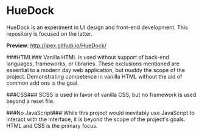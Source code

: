 HueDock
================

HueDock is an experiment in UI design and front-end development. This repository is focused on the latter.

__Preview__: http://jpex.github.io/HueDock/

###HTML###
Vanilla HTML is used without support of back-end languages, frameworks, or libraries. These exclusions mentioned are essential to a modern day web application, but muddy the scope of the project. Demonstrating competence in vanilla HTML without the aid of common add ons is the goal.

###CSS###
SCSS is used in favor of vanilla CSS, but no framework is used beyond a reset file.

###No JavaScript###
While this project would inevitably use JavaScript to interact with the interface, it is beyond the scope of the project's goals. HTML and CSS is the primary focus.
